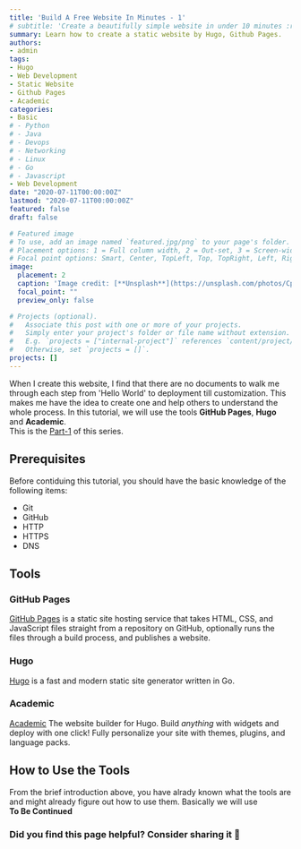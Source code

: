 ```yaml
---
title: 'Build A Free Website In Minutes - 1'
# subtitle: 'Create a beautifully simple website in under 10 minutes :rocket:'
summary: Learn how to create a static website by Hugo, Github Pages.
authors:
- admin
tags:
- Hugo
- Web Development
- Static Website
- Github Pages
- Academic
categories:
- Basic
# - Python
# - Java
# - Devops
# - Networking
# - Linux
# - Go
# - Javascript
- Web Development
date: "2020-07-11T00:00:00Z"
lastmod: "2020-07-11T00:00:00Z"
featured: false
draft: false

# Featured image
# To use, add an image named `featured.jpg/png` to your page's folder.
# Placement options: 1 = Full column width, 2 = Out-set, 3 = Screen-width
# Focal point options: Smart, Center, TopLeft, Top, TopRight, Left, Right, BottomLeft, Bottom, BottomRight
image:
  placement: 2
  caption: 'Image credit: [**Unsplash**](https://unsplash.com/photos/CpkOjOcXdUY)'
  focal_point: ""
  preview_only: false

# Projects (optional).
#   Associate this post with one or more of your projects.
#   Simply enter your project's folder or file name without extension.
#   E.g. `projects = ["internal-project"]` references `content/project/deep-learning/index.md`.
#   Otherwise, set `projects = []`.
projects: []
---
```


When I create this website, I find that there are no documents to walk me through each step from 'Hello World' to deployment till customization. This makes me have the idea to create one and help others to understand the whole process. In this tutorial, we will use the tools **GitHub Pages**, **Hugo** and **Academic**.  
This is the [Part-1](https://flycoolman.com/post/build-a-free-website-in-minutes-1/) of this series.

## Prerequisites

Before contiduing this tutorial, you should have the basic knowledge of the following items:  
- Git
- GitHub
- HTTP
- HTTPS
- DNS

## Tools

### GitHub Pages

[GitHub Pages](https://pages.github.com/) is a static site hosting service that takes HTML, CSS, and JavaScript files straight from a repository on GitHub, optionally runs the files through a build process, and publishes a website.

### Hugo

[Hugo](https://gohugo.io/) is a fast and modern static site generator written in Go.

### Academic

[Academic](https://themes.gohugo.io/academic/) The website builder for Hugo. Build *anything* with widgets and deploy with one click! Fully personalize your site with themes, plugins, and language packs.

## How to Use the Tools

From the brief introduction above, you have alrady known what the tools are and might already figure out how to use them. Basically we will use  
**To Be Continued**



### Did you find this page helpful? Consider sharing it 🙌
